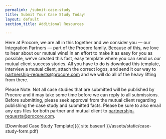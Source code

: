 ```yaml
---
permalink: /submit-case-study
title: Submit Your Case Study Today!
layout: default
section_title: Additional Resources

---
```


Here at Procore, we are all in this together and we consider you — our Integration Partners — part of the Procore family.
Because of this, we love to hear about our mutual wins! In an effort to make it as easy for you as possible, we’ve created this fast, easy template where you can send us our mutual client success stories.
All you have to do is download this template, interview a mutual client, attach the correct logos, and send it our way to <partnership-requests@procore.com> and we will do all of the heavy lifting from there.

Please Note: Not all case studies that are submitted will be published by Procore and it may take some time before we can reply to all submissions.
Before submitting, please seek approval from the mutual client regarding publishing the case study and submitted facts.
Please be sure to also email any eps files for both partner and mutual client to <partnership-requests@procore.com>.

[Download Case Study Template]({{ site.baseurl }}/assets/static/case-study-form.pdf)